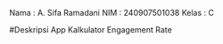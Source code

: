Nama        : A. Sifa Ramadani
NIM         : 240907501038
Kelas       : C

#Deskripsi App Kalkulator Engagement Rate